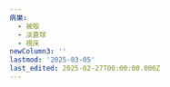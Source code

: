 ```yaml
---
病巣:
  - 被殻
  - 淡蒼球
  - 視床
newColumn3: ''
lastmod: '2025-03-05'
last_edited: 2025-02-27T00:00:00.000Z
---
```



